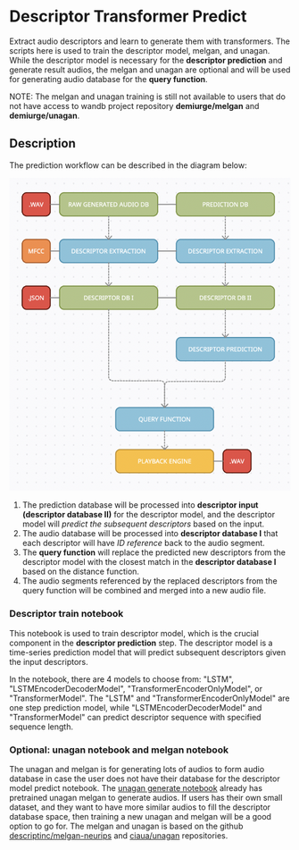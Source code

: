 # Descriptor Transformer Predict

Extract audio descriptors and learn to generate them with transformers.
The scripts here is used to train the descriptor model, melgan, and unagan.
While the descriptor model is necessary for the **descriptor prediction** and generate result audios, the melgan and unagan are optional and will be used for generating audio database for the **query function**.

NOTE: The melgan and unagan training is still not available to users that do not have access to wandb project repository **demiurge/melgan** and **demiurge/unagan**.

## Description

The prediction workflow can be described in the diagram below:

![descriptor workflow](https://github.com/buganart/descriptor-transformer/blob/main/_static/img/descriptor_model_predict_workflow.png)

1. The prediction database will be processed into **descriptor input (descriptor database II)** for the descriptor model, and the descriptor model will *predict the subsequent descriptors* based on the input.
2. The audio database will be processed into **descriptor database I** that each descriptor will have *ID reference* back to the audio segment. 
3. The **query function** will replace the predicted new descriptors from the descriptor model with the closest match in the **descriptor database I** based on the distance function.
4. The audio segments referenced by the replaced descriptors from the query function will be combined and merged into a new audio file.

### Descriptor train notebook

This notebook is used to train descriptor model, which is the crucial component in the **descriptor prediction** step. The descriptor model is a time-series prediction model that will predict subsequent descriptors given the input descriptors. 

In the notebook, there are 4 models to choose from: "LSTM", "LSTMEncoderDecoderModel", "TransformerEncoderOnlyModel", or "TransformerModel".
The "LSTM" and "TransformerEncoderOnlyModel" are one step prediction model, while "LSTMEncoderDecoderModel" and "TransformerModel" can predict descriptor sequence with specified sequence length.

### Optional: unagan notebook and melgan notebook

The unagan and melgan is for generating lots of audios to form audio database in case the user does not have their database for the descriptor model predict notebook. The [unagan generate notebook](https://github.com/buganart/descriptor-transformer/blob/main/predict_notebook/Unagan_generate.ipynb) already has pretrained unagan melgan to generate audios. If users has their own small dataset, and they want to have more similar audios to fill the descriptor database space, then training a new unagan and melgan will be a good option to go for. The melgan and unagan is based on the github [descriptinc/melgan-neurips](https://github.com/descriptinc/melgan-neurips) and [ciaua/unagan](https://github.com/ciaua/unagan) repositories.


